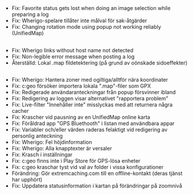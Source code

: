 ##
- Fix: Favorite status gets lost when doing an image selection while preparing a log
- Fix: Wherigo-spelare tillåter inte målval för sak-åtgärder
- Fix: Changing rotation mode using popup not working reliably (UnifiedMap)

##
- Fix: Wherigo links without host name not detected
- Fix: Non-legible error message when posting a log
- Återställd: Lokal .map fildetektering (på grund av oönskade sidoeffekter)

##
- Fix: Wherigo: Hantera zoner med ogiltiga/alltför nära koordinater
- Fix: c:geo försöker importera lokala ".map"-filer som GPX
- Fix: Redigerade användaranteckningar från popup försvinner ibland
- Fix: Redigering av loggen visar alternativet "rapportera problem"
- Fix: Live-filter "Innehåller inte" misslyckas med att returnera några cacher
- Fix: Krascher vid pausning av en UnifiedMap online karta
- Fix: Föråldrad app "GPS Bluethooth" i listan med användbara appar
- Fix: Variabler och/eller värden raderas felaktigt vid redigering av personlig anteckning
- Fix: Wherigo: Fel höjdinformation
- Fix: Wherigo: Alla knapptexter är versaler
- Fix: Krasch i inställningar
- Fix: c:geo finns inte i Play Store för GPS-lösa enheter
- Fix: c:geo kraschar tyst vid val av folder i vissa konfigurationer
- Förändring: Gör extremcaching.com till en offline-kontakt (deras tjänst har upphört)
- Fix: Uppdatera statusinformation i kartan på förändringar på zoomnivå
